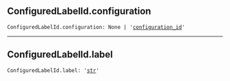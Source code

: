 

## ConfiguredLabelId.configuration

<pre class="language-python"><code><span class="source python"><span class="meta qualified-name python"><span class="meta generic-name python">ConfiguredLabelId</span><span class="punctuation accessor dot python">.</span><span class="meta generic-name python">configuration</span></span><span class="punctuation separator annotation variable python">:</span> <span class="constant language python">None</span> <span class="keyword operator arithmetic python">|</span> <span class="meta string python"><span class="string quoted single python"><span class="punctuation definition string begin python">&#39;</span></span></span><span class="meta string python"><span class="string quoted single python"><a href="/lib/bazel/build/build_event/build_event_id/configuration_id">configuration_id</a><span class="punctuation definition string end python">&#39;</span></span></span></span></code></pre>

***

## ConfiguredLabelId.label

<pre class="language-python"><code><span class="source python"><span class="meta qualified-name python"><span class="meta generic-name python">ConfiguredLabelId</span><span class="punctuation accessor dot python">.</span><span class="meta generic-name python">label</span></span><span class="punctuation separator annotation variable python">:</span> <span class="meta string python"><span class="string quoted single python"><span class="punctuation definition string begin python">&#39;</span></span></span><span class="meta string python"><span class="string quoted single python"><a href="/lib/str">str</a><span class="punctuation definition string end python">&#39;</span></span></span></span></code></pre>
